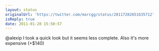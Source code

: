```yaml
---
layout: status
originalUrl: 'https://twitter.com/marcgg/status/28117282651635712'
isReply: true
date: 2011-01-20 15:50:57
---
```


@alexip I took a quick look but it seems less complete. Also it's more expensive (+$140)
